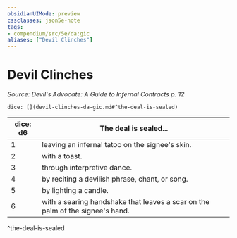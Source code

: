 ```yaml
---
obsidianUIMode: preview
cssclasses: json5e-note
tags:
- compendium/src/5e/da:gic
aliases: ["Devil Clinches"]
---
```

# Devil Clinches
*Source: Devil's Advocate: A Guide to Infernal Contracts p. 12* 

`dice: [](devil-clinches-da-gic.md#^the-deal-is-sealed)`

| dice: d6 | The deal is sealed... |
|----------|-----------------------|
| 1 | leaving an infernal tatoo on the signee's skin. |
| 2 | with a toast. |
| 3 | through interpretive dance. |
| 4 | by reciting a devilish phrase, chant, or song. |
| 5 | by lighting a candle. |
| 6 | with a searing handshake that leaves a scar on the palm of the signee's hand. |
^the-deal-is-sealed